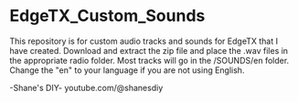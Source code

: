 # EdgeTX_Custom_Sounds

This repository is for custom audio tracks and sounds for EdgeTX that I have created.  Download and extract the zip file and place the .wav files in the appropriate radio folder.  Most tracks will go in the /SOUNDS/en folder.  Change the "en" to your language if you are not using English.

-Shane's DIY-
youtube.com/@shanesdiy
